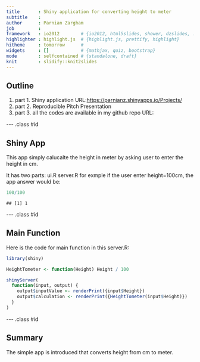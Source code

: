 ```yaml
---
title       : Shiny application for converting height to meter
subtitle    : 
author      : Parnian Zargham
job         : 
framework   : io2012        # {io2012, html5slides, shower, dzslides, ...}
highlighter : highlight.js  # {highlight.js, prettify, highlight}
hitheme     : tomorrow      # 
widgets     : []            # {mathjax, quiz, bootstrap}
mode        : selfcontained # {standalone, draft}
knit        : slidify::knit2slides
---
```


## Outline

1. part 1. Shiny application
URL:https://parnianz.shinyapps.io/Projects/
2. part 2. Reproducible Pitch Presentation
3. part 3. all the codes are available in my github repo
URL:


--- .class #id 

## Shiny App
This app simply calucalte the height in meter by asking user to enter the height in cm.

It has two parts:
ui.R
server.R
for exmple if the user enter height=100cm, the app answer would be:

```r
100/100
```

```
## [1] 1
```


--- .class #id 

## Main Function
Here is the code for main function in this server.R:

```r
library(shiny)

HeightTometer <- function(Height) Height / 100

shinyServer(
  function(input, output) {
    output$inputValue <- renderPrint({input$Height})
    output$calculation <- renderPrint({HeightTometer(input$Height)})
  }
)
```


--- .class #id 

## Summary

The simple app is introduced that converts height from cm to meter.

